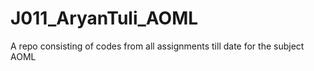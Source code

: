 # J011_AryanTuli_AOML
A repo consisting of codes from all assignments till date for the subject AOML
